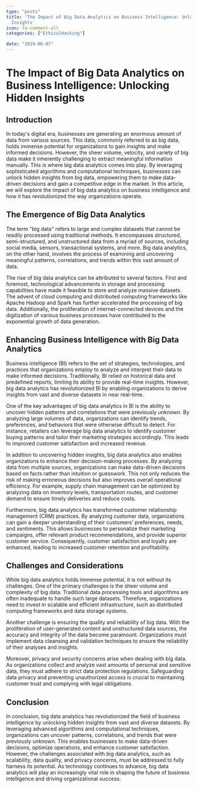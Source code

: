 ```yaml
---
type: "posts"
title: 'The Impact of Big Data Analytics on Business Intelligence: Unlocking Hidden
  Insights'
icon: fa-comment-alt
categories: ["EthicalHacking"]

date: "2019-06-07"
---
```




# The Impact of Big Data Analytics on Business Intelligence: Unlocking Hidden Insights

## Introduction

In today's digital era, businesses are generating an enormous amount of data from various sources. This data, commonly referred to as big data, holds immense potential for organizations to gain insights and make informed decisions. However, the sheer volume, velocity, and variety of big data make it inherently challenging to extract meaningful information manually. This is where big data analytics comes into play. By leveraging sophisticated algorithms and computational techniques, businesses can unlock hidden insights from big data, empowering them to make data-driven decisions and gain a competitive edge in the market. In this article, we will explore the impact of big data analytics on business intelligence and how it has revolutionized the way organizations operate.

## The Emergence of Big Data Analytics

The term "big data" refers to large and complex datasets that cannot be readily processed using traditional methods. It encompasses structured, semi-structured, and unstructured data from a myriad of sources, including social media, sensors, transactional systems, and more. Big data analytics, on the other hand, involves the process of examining and uncovering meaningful patterns, correlations, and trends within this vast amount of data.

The rise of big data analytics can be attributed to several factors. First and foremost, technological advancements in storage and processing capabilities have made it feasible to store and analyze massive datasets. The advent of cloud computing and distributed computing frameworks like Apache Hadoop and Spark has further accelerated the processing of big data. Additionally, the proliferation of internet-connected devices and the digitization of various business processes have contributed to the exponential growth of data generation.

## Enhancing Business Intelligence with Big Data Analytics

Business intelligence (BI) refers to the set of strategies, technologies, and practices that organizations employ to analyze and interpret their data to make informed decisions. Traditionally, BI relied on historical data and predefined reports, limiting its ability to provide real-time insights. However, big data analytics has revolutionized BI by enabling organizations to derive insights from vast and diverse datasets in near real-time.

One of the key advantages of big data analytics in BI is the ability to uncover hidden patterns and correlations that were previously unknown. By analyzing large volumes of data, organizations can identify trends, preferences, and behaviors that were otherwise difficult to detect. For instance, retailers can leverage big data analytics to identify customer buying patterns and tailor their marketing strategies accordingly. This leads to improved customer satisfaction and increased revenue.

In addition to uncovering hidden insights, big data analytics also enables organizations to enhance their decision-making processes. By analyzing data from multiple sources, organizations can make data-driven decisions based on facts rather than intuition or guesswork. This not only reduces the risk of making erroneous decisions but also improves overall operational efficiency. For example, supply chain management can be optimized by analyzing data on inventory levels, transportation routes, and customer demand to ensure timely deliveries and reduce costs.

Furthermore, big data analytics has transformed customer relationship management (CRM) practices. By analyzing customer data, organizations can gain a deeper understanding of their customers' preferences, needs, and sentiments. This allows businesses to personalize their marketing campaigns, offer relevant product recommendations, and provide superior customer service. Consequently, customer satisfaction and loyalty are enhanced, leading to increased customer retention and profitability.

## Challenges and Considerations

While big data analytics holds immense potential, it is not without its challenges. One of the primary challenges is the sheer volume and complexity of big data. Traditional data processing tools and algorithms are often inadequate to handle such large datasets. Therefore, organizations need to invest in scalable and efficient infrastructure, such as distributed computing frameworks and data storage systems.

Another challenge is ensuring the quality and reliability of big data. With the proliferation of user-generated content and unstructured data sources, the accuracy and integrity of the data become paramount. Organizations must implement data cleansing and validation techniques to ensure the reliability of their analyses and insights.

Moreover, privacy and security concerns arise when dealing with big data. As organizations collect and analyze vast amounts of personal and sensitive data, they must adhere to strict data protection regulations. Safeguarding data privacy and preventing unauthorized access is crucial to maintaining customer trust and complying with legal obligations.

## Conclusion

In conclusion, big data analytics has revolutionized the field of business intelligence by unlocking hidden insights from vast and diverse datasets. By leveraging advanced algorithms and computational techniques, organizations can uncover patterns, correlations, and trends that were previously unknown. This enables businesses to make data-driven decisions, optimize operations, and enhance customer satisfaction. However, the challenges associated with big data analytics, such as scalability, data quality, and privacy concerns, must be addressed to fully harness its potential. As technology continues to advance, big data analytics will play an increasingly vital role in shaping the future of business intelligence and driving organizational success.